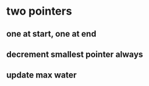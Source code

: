 # two pointers

## one at start, one at end

## decrement smallest pointer always

## update max water
